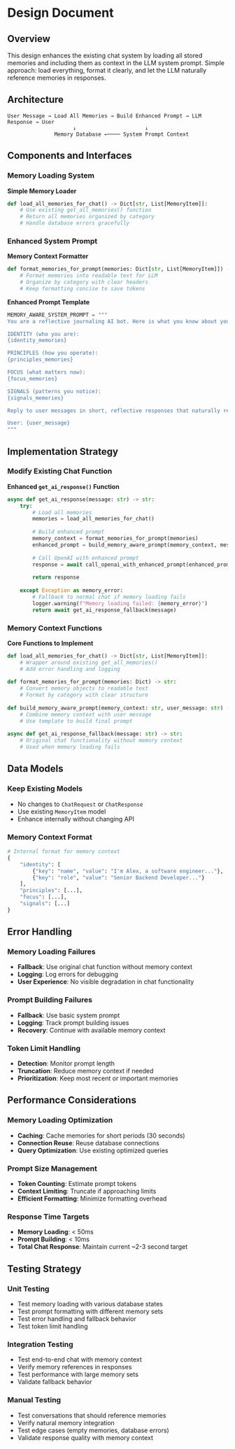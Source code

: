 # Design Document

## Overview

This design enhances the existing chat system by loading all stored memories and including them as context in the LLM system prompt. Simple approach: load everything, format it clearly, and let the LLM naturally reference memories in responses.

## Architecture

```
User Message → Load All Memories → Build Enhanced Prompt → LLM Response → User
                     ↓                      ↓
               Memory Database ←──── System Prompt Context
```

## Components and Interfaces

### Memory Loading System

**Simple Memory Loader**
```python
def load_all_memories_for_chat() -> Dict[str, List[MemoryItem]]:
    # Use existing get_all_memories() function
    # Return all memories organized by category
    # Handle database errors gracefully
```

### Enhanced System Prompt

**Memory Context Formatter**
```python
def format_memories_for_prompt(memories: Dict[str, List[MemoryItem]]) -> str:
    # Format memories into readable text for LLM
    # Organize by category with clear headers
    # Keep formatting concise to save tokens
```

**Enhanced Prompt Template**
```python
MEMORY_AWARE_SYSTEM_PROMPT = """
You are a reflective journaling AI bot. Here is what you know about yourself:

IDENTITY (who you are):
{identity_memories}

PRINCIPLES (how you operate):
{principles_memories}

FOCUS (what matters now):
{focus_memories}

SIGNALS (patterns you notice):
{signals_memories}

Reply to user messages in short, reflective responses that naturally reference your memories when relevant. Don't force memory references - only use them when they genuinely add to the conversation.

User: {user_message}
"""
```

## Implementation Strategy

### Modify Existing Chat Function

**Enhanced `get_ai_response()` Function**
```python
async def get_ai_response(message: str) -> str:
    try:
        # Load all memories
        memories = load_all_memories_for_chat()
        
        # Build enhanced prompt
        memory_context = format_memories_for_prompt(memories)
        enhanced_prompt = build_memory_aware_prompt(memory_context, message)
        
        # Call OpenAI with enhanced prompt
        response = await call_openai_with_enhanced_prompt(enhanced_prompt)
        
        return response
        
    except Exception as memory_error:
        # Fallback to normal chat if memory loading fails
        logger.warning(f"Memory loading failed: {memory_error}")
        return await get_ai_response_fallback(message)
```

### Memory Context Functions

**Core Functions to Implement**
```python
def load_all_memories_for_chat() -> Dict[str, List[MemoryItem]]:
    # Wrapper around existing get_all_memories()
    # Add error handling and logging
    
def format_memories_for_prompt(memories: Dict) -> str:
    # Convert memory objects to readable text
    # Format by category with clear structure
    
def build_memory_aware_prompt(memory_context: str, user_message: str) -> str:
    # Combine memory context with user message
    # Use template to build final prompt
    
async def get_ai_response_fallback(message: str) -> str:
    # Original chat functionality without memory context
    # Used when memory loading fails
```

## Data Models

### Keep Existing Models
- No changes to `ChatRequest` or `ChatResponse`
- Use existing `MemoryItem` model
- Enhance internally without changing API

### Memory Context Format
```python
# Internal format for memory context
{
    "identity": [
        {"key": "name", "value": "I'm Alex, a software engineer..."},
        {"key": "role", "value": "Senior Backend Developer..."}
    ],
    "principles": [...],
    "focus": [...],
    "signals": [...]
}
```

## Error Handling

### Memory Loading Failures
- **Fallback**: Use original chat function without memory context
- **Logging**: Log errors for debugging
- **User Experience**: No visible degradation in chat functionality

### Prompt Building Failures
- **Fallback**: Use basic system prompt
- **Logging**: Track prompt building issues
- **Recovery**: Continue with available memory context

### Token Limit Handling
- **Detection**: Monitor prompt length
- **Truncation**: Reduce memory context if needed
- **Prioritization**: Keep most recent or important memories

## Performance Considerations

### Memory Loading Optimization
- **Caching**: Cache memories for short periods (30 seconds)
- **Connection Reuse**: Reuse database connections
- **Query Optimization**: Use existing optimized queries

### Prompt Size Management
- **Token Counting**: Estimate prompt tokens
- **Context Limiting**: Truncate if approaching limits
- **Efficient Formatting**: Minimize formatting overhead

### Response Time Targets
- **Memory Loading**: < 50ms
- **Prompt Building**: < 10ms
- **Total Chat Response**: Maintain current ~2-3 second target

## Testing Strategy

### Unit Testing
- Test memory loading with various database states
- Test prompt formatting with different memory sets
- Test error handling and fallback behavior
- Test token limit handling

### Integration Testing
- Test end-to-end chat with memory context
- Verify memory references in responses
- Test performance with large memory sets
- Validate fallback behavior

### Manual Testing
- Test conversations that should reference memories
- Verify natural memory integration
- Test edge cases (empty memories, database errors)
- Validate response quality with memory context